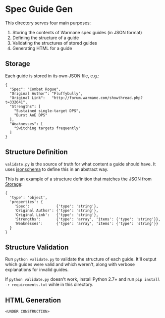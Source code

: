 # Spec Guide Gen

This directory serves four main purposes:
  1) Storing the contents of Warmane spec guides (in JSON format)
  2) Defining the structure of a guide
  3) Validating the structures of stored guides
  4) Generating HTML for a guide

## Storage
Each guide is stored in its own JSON file, e.g.:
```
{
  "Spec": "Combat Rogue",
  "Original Author": "Fluffybully",
  "Original Link":   "http://forum.warmane.com/showthread.php?t=332641",
  "Strengths": [
    "Sustained single-target DPS",
    "Burst AoE DPS"
  ],
  "Weaknesses": [
    "Switching targets frequently"
  ]
}
```

## Structure Definition
`validate.py` is the source of truth for what content a guide should have.
It uses [jsonschema](https://github.com/Julian/jsonschema) to define this in an abstract way.


This is an example of a structure definition that matches the JSON from [Storage](#storage):
```
{
  'type': 'object',
  'properties': {
    'Spec':            {'type': 'string'},
    'Original Author': {'type': 'string'},
    'Original Link':   {'type': 'string'},
    'Strengths':       {'type': 'array', 'items': {'type': 'string'}},
    'Weaknesses':      {'type': 'array', 'items': {'type': 'string'}}
  }
}
```

## Structure Validation
Run `python validate.py` to validate the structure of each guide. It'll output which guides were valid and which weren't, along with verbose explanations for invalid guides.

If `python validate.py` doesn't work, install Python 2.7+ and run `pip install -r requirements.txt` wihle in this directory.

## HTML Generation

`<UNDER CONSTRUCTION>`

